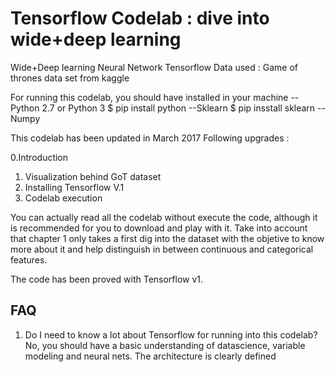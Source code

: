 # Tensorflow Codelab : dive into wide+deep learning 
Wide+Deep learning Neural Network Tensorflow
Data used : Game of thrones data set from kaggle

For running this codelab, you should have installed in your machine
--Python 2.7 or Python 3
      $ pip install python
--Sklearn
     $ pip insstall sklearn 
--Numpy 


This codelab has been updated in March 2017
Following upgrades :

0.Introduction
1. Visualization behind GoT dataset
2. Installing Tensorflow V.1
3. Codelab execution

You can actually read all the codelab without execute the code, although it is recommended for you to download and play with it. Take into account that chapter 1 only takes a first dig into the dataset with the objetive to know more about it and help distinguish in between continuous and categorical features. 

The code has been proved with Tensorflow v1. 




## FAQ
1. Do I need to know a lot about Tensorflow for running into this codelab?
No, you should have a basic understanding of datascience, variable modeling and neural nets. The architecture is clearly defined 


